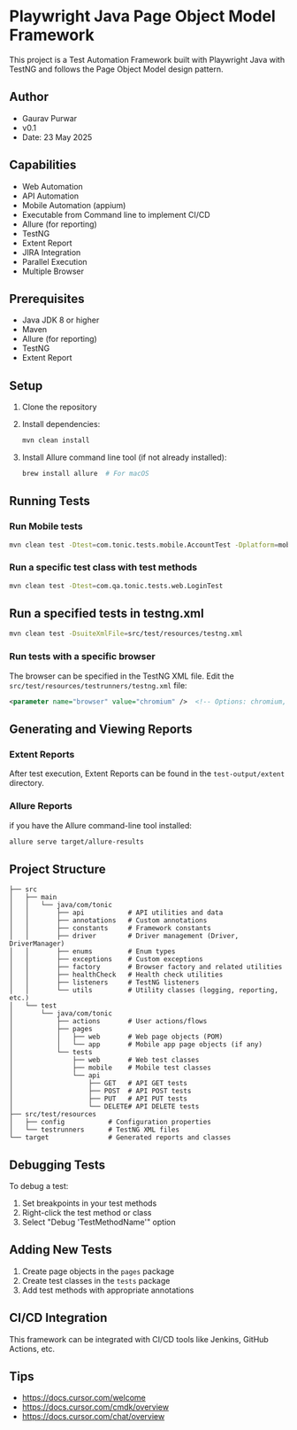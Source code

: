 # Playwright Java Page Object Model Framework

This project is a Test Automation Framework built with Playwright Java with TestNG and follows the Page Object Model design pattern.


## Author 
- Gaurav Purwar
- v0.1
- Date: 23 May 2025

## Capabilities
- Web Automation
- API Automation
- Mobile Automation (appium)
- Executable from Command line to implement CI/CD
- Allure (for reporting)
- TestNG
- Extent Report
- JIRA Integration
- Parallel Execution
- Multiple Browser

## Prerequisites
- Java JDK 8 or higher
- Maven
- Allure (for reporting)
- TestNG
- Extent Report

## Setup

1. Clone the repository
2. Install dependencies:

   ```bash
   mvn clean install
   ```
3. Install Allure command line tool (if not already installed):
   ```bash
   brew install allure  # For macOS
   ```

## Running Tests

### Run Mobile tests


```bash
mvn clean test -Dtest=com.tonic.tests.mobile.AccountTest -Dplatform=mobile -Ddevice=android -Drunmode=local
```

### Run a specific test class with test methods

```bash
mvn clean test -Dtest=com.qa.tonic.tests.web.LoginTest
```

## Run a specified tests in testng.xml
```bash
mvn clean test -DsuiteXmlFile=src/test/resources/testng.xml
```

### Run tests with a specific browser

The browser can be specified in the TestNG XML file. Edit the `src/test/resources/testrunners/testng.xml` file:

```xml
<parameter name="browser" value="chromium" />  <!-- Options: chromium, firefox, webkit -->
```

## Generating and Viewing Reports

### Extent Reports

After test execution, Extent Reports can be found in the `test-output/extent` directory.

### Allure Reports

if you have the Allure command-line tool installed:
```bash
allure serve target/allure-results
```

## Project Structure

```
├── src
│   ├── main
│   │   └── java/com/tonic
│   │       ├── api           # API utilities and data
│   │       ├── annotations   # Custom annotations
│   │       ├── constants     # Framework constants
│   │       ├── driver        # Driver management (Driver, DriverManager)
│   │       ├── enums         # Enum types
│   │       ├── exceptions    # Custom exceptions
│   │       ├── factory       # Browser factory and related utilities
│   │       ├── healthCheck   # Health check utilities
│   │       ├── listeners     # TestNG listeners
│   │       └── utils         # Utility classes (logging, reporting, etc.)
│   └── test
│       └── java/com/tonic
│           ├── actions       # User actions/flows
│           ├── pages
│           │   ├── web       # Web page objects (POM)
│           │   └── app       # Mobile app page objects (if any)
│           └── tests
│               ├── web       # Web test classes
│               ├── mobile    # Mobile test classes
│               └── api
│                   ├── GET   # API GET tests
│                   ├── POST  # API POST tests
│                   ├── PUT   # API PUT tests
│                   └── DELETE# API DELETE tests
├── src/test/resources
│   ├── config           # Configuration properties
│   └── testrunners      # TestNG XML files
└── target               # Generated reports and classes
```

## Debugging Tests

To debug a test:
1. Set breakpoints in your test methods
2. Right-click the test method or class
3. Select "Debug 'TestMethodName'" option

## Adding New Tests

1. Create page objects in the `pages` package
2. Create test classes in the `tests` package
3. Add test methods with appropriate annotations

## CI/CD Integration

This framework can be integrated with CI/CD tools like Jenkins, GitHub Actions, etc. 

## Tips
- https://docs.cursor.com/welcome
- https://docs.cursor.com/cmdk/overview
- https://docs.cursor.com/chat/overview

